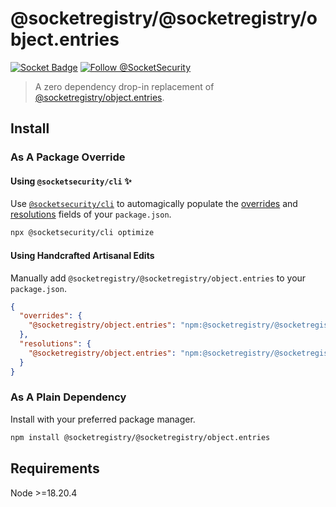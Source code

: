 # @socketregistry/@socketregistry/object.entries

[![Socket Badge](https://socket.dev/api/badge/npm/package/@socketregistry/@socketregistry/object.entries)](https://socket.dev/npm/package/@socketregistry/@socketregistry/object.entries)
[![Follow @SocketSecurity](https://img.shields.io/twitter/follow/SocketSecurity?style=social)](https://twitter.com/SocketSecurity)

> A zero dependency drop-in replacement of
> [@socketregistry/object.entries](https://www.npmjs.com/package/@socketregistry/object.entries).

## Install

### As A Package Override

#### Using `@socketsecurity/cli` :sparkles:

Use [`@socketsecurity/cli`](https://www.npmjs.com/package/@socketsecurity/cli)
to automagically populate the
[overrides](https://docs.npmjs.com/cli/v9/configuring-npm/package-json#overrides)
and [resolutions](https://yarnpkg.com/configuration/manifest#resolutions) fields
of your `package.json`.

```sh
npx @socketsecurity/cli optimize
```

#### Using Handcrafted Artisanal Edits

Manually add `@socketregistry/@socketregistry/object.entries` to your
`package.json`.

```json
{
  "overrides": {
    "@socketregistry/object.entries": "npm:@socketregistry/@socketregistry/object.entries@^1"
  },
  "resolutions": {
    "@socketregistry/object.entries": "npm:@socketregistry/@socketregistry/object.entries@^1"
  }
}
```

### As A Plain Dependency

Install with your preferred package manager.

```sh
npm install @socketregistry/@socketregistry/object.entries
```

## Requirements

Node &gt;=18.20.4
